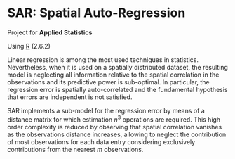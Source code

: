 # SAR: Spatial Auto-Regression
Project for **Applied Statistics**

Using [R](https://www.r-project.org/) (2.6.2)

Linear regression is among the most used techniques in statistics.
Nevertheless, when it is used on a spatially distributed dataset, the 
resulting model is neglecting all information relative to the spatial 
correlation in the observations and its predictive power is sub-optimal. 
In particular, the regression error is spatially auto-correlated and the
fundamental hypothesis that errors are independent is not satisfied.

SAR implements a sub-model for the regression error by means of a 
distance matrix for which estimation $n^3$  operations are required. 
This high order complexity is reduced by observing that spatial 
correlation vanishes as the observations distance increases, allowing to 
neglect the contribution of most observations for each data entry 
considering exclusively contributions from the nearest $m$ observations.
